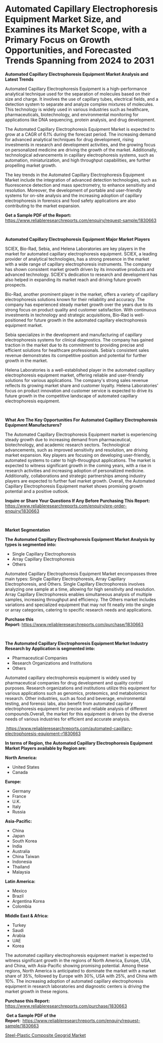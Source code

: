 <p><h1>Automated Capillary Electrophoresis Equipment Market Size, and Examines its Market Scope, with a Primary Focus on Growth Opportunities, and Forecasted Trends Spanning from 2024 to 2031</h1></p><p><strong>Automated Capillary Electrophoresis Equipment Market Analysis and Latest Trends</strong></p>
<p><p>Automated Capillary Electrophoresis Equipment is a high-performance analytical technique used for the separation of molecules based on their size and charge. It involves the use of capillary tubes, electrical fields, and a detection system to separate and analyze complex mixtures of molecules. This technology is widely used in various industries such as healthcare, pharmaceuticals, biotechnology, and environmental monitoring for applications like DNA sequencing, protein analysis, and drug development.</p><p>The Automated Capillary Electrophoresis Equipment Market is expected to grow at a CAGR of 6.1% during the forecast period. The increasing demand for advanced analytical techniques for drug development, rising investments in research and development activities, and the growing focus on personalized medicine are driving the growth of the market. Additionally, technological advancements in capillary electrophoresis systems, such as automation, miniaturization, and high throughput capabilities, are further propelling market growth.</p><p>The key trends in the Automated Capillary Electrophoresis Equipment Market include the integration of advanced detection technologies, such as fluorescence detection and mass spectrometry, to enhance sensitivity and resolution. Moreover, the development of portable and user-friendly systems for on-site analysis and the increasing adoption of capillary electrophoresis in forensics and food safety applications are also contributing to the market expansion.</p></p>
<p><strong>Get a Sample PDF of the Report:&nbsp;</strong> <a href="https://www.reliableresearchreports.com/enquiry/request-sample/1830663">https://www.reliableresearchreports.com/enquiry/request-sample/1830663</a></p>
<p>&nbsp;</p>
<p><strong>Automated Capillary Electrophoresis Equipment Major Market Players</strong></p>
<p><p>SCIEX, Bio-Rad, Sebia, and Helena Laboratories are key players in the market for automated capillary electrophoresis equipment. SCIEX, a leading provider of analytical technologies, has a strong presence in the market with a wide range of capillary electrophoresis instruments. The company has shown consistent market growth driven by its innovative products and advanced technology. SCIEX's dedication to research and development has also helped in expanding its market reach and driving future growth prospects.</p><p>Bio-Rad, another prominent player in the market, offers a variety of capillary electrophoresis solutions known for their reliability and accuracy. The company has experienced steady market growth over the years due to its strong focus on product quality and customer satisfaction. With continuous investments in technology and strategic acquisitions, Bio-Rad is well-positioned for future growth in the automated capillary electrophoresis equipment market.</p><p>Sebia specializes in the development and manufacturing of capillary electrophoresis systems for clinical diagnostics. The company has gained traction in the market due to its commitment to providing precise and efficient solutions for healthcare professionals. Sebia's consistent sales revenue demonstrates its competitive position and potential for further growth in the market.</p><p>Helena Laboratories is a well-established player in the automated capillary electrophoresis equipment market, offering reliable and user-friendly solutions for various applications. The company's strong sales revenue reflects its growing market share and customer loyalty. Helena Laboratories' focus on product innovation and customer service is expected to drive its future growth in the competitive landscape of automated capillary electrophoresis equipment.</p></p>
<p>&nbsp;</p>
<p><strong>What Are The Key Opportunities For Automated Capillary Electrophoresis Equipment Manufacturers?</strong></p>
<p><p>The Automated Capillary Electrophoresis Equipment market is experiencing steady growth due to increasing demand from pharmaceutical, biotechnology, and academic research sectors. Technological advancements, such as improved sensitivity and resolution, are driving market expansion. Key players are focusing on developing user-friendly, automated systems to cater to high-throughput applications. The market is expected to witness significant growth in the coming years, with a rise in research activities and increasing adoption of personalized medicine. Additionally, collaborations and strategic partnerships among industry players are expected to further fuel market growth. Overall, the Automated Capillary Electrophoresis Equipment market shows promising growth potential and a positive outlook.</p></p>
<p><strong>Inquire or Share Your Questions If Any Before Purchasing This Report:</strong> <a href="https://www.reliableresearchreports.com/enquiry/pre-order-enquiry/1830663">https://www.reliableresearchreports.com/enquiry/pre-order-enquiry/1830663</a></p>
<p>&nbsp;</p>
<p><strong>Market Segmentation</strong></p>
<p><strong>The Automated Capillary Electrophoresis Equipment Market Analysis by types is segmented into:</strong></p>
<p><ul><li>Single Capillary Electrophoresis</li><li>Array Capillary Electrophoresis</li><li>Others</li></ul></p>
<p><p>Automated Capillary Electrophoresis Equipment Market encompasses three main types: Single Capillary Electrophoresis, Array Capillary Electrophoresis, and Others. Single Capillary Electrophoresis involves analyzing one sample at a time, allowing for high sensitivity and resolution. Array Capillary Electrophoresis enables simultaneous analysis of multiple samples, increasing throughput and efficiency. The Others market includes variations and specialized equipment that may not fit neatly into the single or array categories, catering to specific research needs and applications.</p></p>
<p><strong>Purchase this Report:&nbsp;</strong><a href="https://www.reliableresearchreports.com/purchase/1830663">https://www.reliableresearchreports.com/purchase/1830663</a></p>
<p>&nbsp;</p>
<p><strong>The Automated Capillary Electrophoresis Equipment Market Industry Research by Application is segmented into:</strong></p>
<p><ul><li>Pharmaceutical Companies</li><li>Research Organizations and Institutions</li><li>Others</li></ul></p>
<p><p>Automated capillary electrophoresis equipment is widely used by pharmaceutical companies for drug development and quality control purposes. Research organizations and institutions utilize this equipment for various applications such as genomics, proteomics, and metabolomics research. Other industries, such as food and beverage, environmental testing, and forensic labs, also benefit from automated capillary electrophoresis equipment for precise and reliable analysis of different compounds.Overall, the market for this equipment is driven by the diverse needs of various industries for efficient and accurate analysis.</p></p>
<p><a href="https://www.reliableresearchreports.com/automated-capillary-electrophoresis-equipment-r1830663">&nbsp;https://www.reliableresearchreports.com/automated-capillary-electrophoresis-equipment-r1830663</a></p>
<p><strong>In terms of Region, the Automated Capillary Electrophoresis Equipment Market Players available by Region are:</strong></p>
<p>
    <p> <strong> North America: </strong>
        <ul>
            <li>United States</li>
            <li>Canada</li>
        </ul>
        </p> 
    <p> <strong> Europe: </strong>
        <ul>
            <li>Germany</li>
            <li>France</li>
            <li>U.K.</li>
            <li>Italy</li>
            <li>Russia</li>
        </ul>
        </p> 
    <p> <strong> Asia-Pacific: </strong>
        <ul>
            <li>China</li>
            <li>Japan</li>
            <li>South Korea</li>
            <li>India</li>
            <li>Australia</li>
            <li>China Taiwan</li>
            <li>Indonesia</li>
            <li>Thailand</li>
            <li>Malaysia</li>
        </ul>
        </p> 
    <p> <strong> Latin America: </strong>
        <ul>
            <li>Mexico</li>
            <li>Brazil</li>
            <li>Argentina Korea</li>
            <li>Colombia</li>
        </ul>
        </p> 
    <p> <strong> Middle East & Africa: </strong>
        <ul>
            <li>Turkey</li>
            <li>Saudi</li>
            <li>Arabia</li>
            <li>UAE</li>
            <li>Korea</li>
        </ul>
    </p>
    </p>
<p><p>The automated capillary electrophoresis equipment market is expected to witness significant growth in the regions of North America, Europe, USA, and China, with Asia-Pacific showing promising potential. Among these regions, North America is anticipated to dominate the market with a market share of 35%, followed by Europe with 30%, USA with 25%, and China with 10%. The increasing adoption of automated capillary electrophoresis equipment in research laboratories and diagnostic centers is driving the market growth in these regions.</p></p>
<p><strong>Purchase this Report: </strong><a href="https://www.reliableresearchreports.com/purchase/1830663">https://www.reliableresearchreports.com/purchase/1830663</a></p>
<p>&nbsp;<strong>Get a Sample PDF of the Report:&nbsp;&nbsp;</strong><a href="https://www.reliableresearchreports.com/enquiry/request-sample/1830663">https://www.reliableresearchreports.com/enquiry/request-sample/1830663</a></p>
<p><strong></strong></p>
<p><p><a href="https://issuu.com/reportprime-2/docs/steel-plastic-composite-geogrid-market-size-2030.p">Steel-Plastic Composite Geogrid Market</a></p></p>